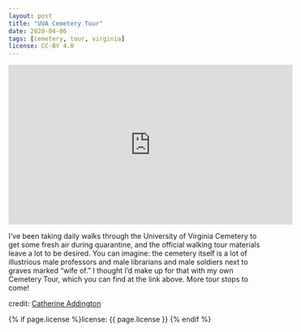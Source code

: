 ```yaml
---
layout: post
title: "UVA Cemetery Tour"
date: 2020-04-06
tags: [cemetery, tour, virginia]
license: CC-BY 4.0
---
```


<iframe width="560" height="315" src="https://www.youtube-nocookie.com/embed/7nyXfulea3g" frameborder="0" allow="accelerometer; autoplay; encrypted-media; gyroscope; picture-in-picture" allowfullscreen></iframe>

I’ve been taking daily walks through the University of Virginia Cemetery to get some fresh air during quarantine, and the official walking tour materials leave a lot to be desired. You can imagine: the cemetery itself is a lot of illustrious male professors and male librarians and male soldiers next to graves marked “wife of.” I thought I’d make up for that with my own Cemetery Tour, which you can find at the link above. More tour stops to come!

credit: [Catherine Addington](https://twitter.com/caddington11)

{% if page.license %}license: {{ page.license }} {% endif %}
